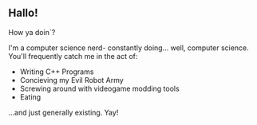 ## Hallo!

How ya doin`?

I'm a computer science nerd- constantly doing... well, computer science. You'll frequently catch me in the act of:

* Writing C++ Programs
* Concieving my Evil Robot Army
* Screwing around with videogame modding tools
* Eating

...and just generally existing. Yay!
